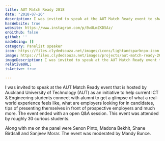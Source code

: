 ```yaml
---
title: AUT Match Ready 2018
date: "2018-07-26"
description: I was invited to speak at the AUT Match Ready event to share my experience with current students.
hasWebsite: true
website: https://www.instagram.com/p/BwULmZKD5Az/
onGithub: false
github: ''
madeUsing: []
category: Panelist speaker
icon: https://files.clydedsouza.net/images/icons/lightandsparknpo-icon.png
image: https://files.clydedsouza.net/images/projects/aut-match-ready-2018.jpg
imageDescription: I was invited to speak at the AUT Match Ready event to share my experience with current students.
relativeURL: 
isActive: true

---
```


I was invited to speak at the AUT Match Ready event that is hosted by Auckland University of Technology (AUT) as an initiative to help current ICT & Engineering students connect with alumni to get a glimpse of what a real-world experience feels like, what are employers looking for in candidates, tips of presenting themselves in front of prospective employers and much more. The event ended with an open Q&A session. This event was attended by roughly 30 curious students. 

Along with me on the panel were Senon Pinto, Madona Bekhit, Shane Birdsall and Sanjeev Morar. The event was moderated by Mandy Bunce.
